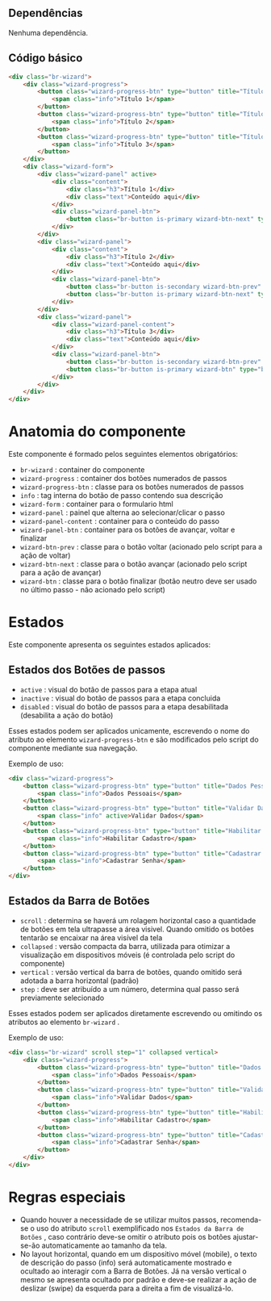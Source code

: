 ## Dependências

Nenhuma dependência.

## Código básico

```html
<div class="br-wizard">
    <div class="wizard-progress">
        <button class="wizard-progress-btn" type="button" title="Título 1" active>
            <span class="info">Título 1</span>
        </button>
        <button class="wizard-progress-btn" type="button" title="Título 2">
            <span class="info">Título 2</span>
        </button>
        <button class="wizard-progress-btn" type="button" title="Título 3">
            <span class="info">Título 3</span>
        </button>
    </div>
    <div class="wizard-form">
        <div class="wizard-panel" active>
            <div class="content">
                <div class="h3">Título 1</div>
                <div class="text">Conteúdo aqui</div>
            </div>
            <div class="wizard-panel-btn">
                <button class="br-button is-primary wizard-btn-next" type="button">Avançar</button>
            </div>
        </div>
        <div class="wizard-panel">
            <div class="content">
                <div class="h3">Título 2</div>
                <div class="text">Conteúdo aqui</div>
            </div>
            <div class="wizard-panel-btn">
                <button class="br-button is-secondary wizard-btn-prev" type="button">Voltar</button>
                <button class="br-button is-primary wizard-btn-next" type="button">Avançar</button>
            </div>
        </div>
        <div class="wizard-panel">
            <div class="wizard-panel-content">
                <div class="h3">Título 3</div>
                <div class="text">Conteúdo aqui</div>
            </div>
            <div class="wizard-panel-btn">
                <button class="br-button is-secondary wizard-btn-prev" type="button">Voltar</button>
                <button class="br-button is-primary wizard-btn" type="button">Avançar</button>
            </div>
        </div>
    </div>
</div>
```

# Anatomia do componente

Este componente é formado pelos seguintes elementos obrigatórios:

-   `br-wizard` : container do componente
-   `wizard-progress` : container dos botões numerados de passos
-   `wizard-progress-btn` : classe para os botões numerados de passos
-   `info` : tag interna do botão de passo contendo sua descrição
-   `wizard-form` : container para o formulario html
-   `wizard-panel` : painel que alterna ao selecionar/clicar o passo
-   `wizard-panel-content` : container para o conteúdo do passo
-   `wizard-panel-btn` : container para os botões de avançar, voltar e finalizar
-   `wizard-btn-prev` : classe para o botão voltar (acionado pelo script para a ação de voltar)
-   `wizard-btn-next` : classe para o botão avançar (acionado pelo script para a ação de avançar)
-   `wizard-btn` : classe para o botão finalizar (botão neutro deve ser usado no último passo - não acionado pelo script)

# Estados

Este componente apresenta os seguintes estados aplicados:

## Estados dos Botões de passos

-   `active` : visual do botão de passos para a etapa atual
-   `inactive` : visual do botão de passos para a etapa concluida
-   `disabled` : visual do botão de passos para a etapa desabilitada (desabilita a ação do botão)

Esses estados podem ser aplicados unicamente, escrevendo o nome do atributo ao elemento `wizard-progress-btn` e são modificados pelo script do componente mediante sua navegação.

Exemplo de uso:

```html
<div class="wizard-progress">
    <button class="wizard-progress-btn" type="button" title="Dados Pessoais" inactive>
        <span class="info">Dados Pessoais</span>
    </button>
    <button class="wizard-progress-btn" type="button" title="Validar Dados" active>
        <span class="info" active>Validar Dados</span>
    </button>
    <button class="wizard-progress-btn" type="button" title="Habilitar Cadastro">
        <span class="info">Habilitar Cadastro</span>
    </button>
    <button class="wizard-progress-btn" type="button" title="Cadastrar Senha" disabled>
        <span class="info">Cadastrar Senha</span>
    </button>
</div>
```

## Estados da Barra de Botões

-   `scroll` : determina se haverá um rolagem horizontal caso a quantidade de botões em tela ultrapasse a área visivel. Quando omitido os botões tentarão se encaixar na área visível da tela
-   `collapsed` : versão compacta da barra, utilizada para otimizar a visualização em dispositivos móveis (é controlada pelo script do componente)
-   `vertical` : versão vertical da barra de botões, quando omitido será adotada a barra horizontal (padrão)
-   `step` : deve ser atribuído a um número, determina qual passo será previamente selecionado

Esses estados podem ser aplicados diretamente escrevendo ou omitindo os atributos ao elemento `br-wizard` .

Exemplo de uso:

```html
<div class="br-wizard" scroll step="1" collapsed vertical>
    <div class="wizard-progress">
        <button class="wizard-progress-btn" type="button" title="Dados Pessoais" inactive>
            <span class="info">Dados Pessoais</span>
        </button>
        <button class="wizard-progress-btn" type="button" title="Validar Dados" inactive>
            <span class="info">Validar Dados</span>
        </button>
        <button class="wizard-progress-btn" type="button" title="Habilitar Cadastro" active>
            <span class="info">Habilitar Cadastro</span>
        </button>
        <button class="wizard-progress-btn" type="button" title="Cadastrar Senha">
            <span class="info">Cadastrar Senha</span>
        </button>
    </div>
</div>
```

# Regras especiais

-   Quando houver a necessidade de se utilizar muitos passos, recomenda-se o uso do atributo `scroll` exemplificado nos `Estados da Barra de Botões` , caso contrário deve-se omitir o atributo pois os botões ajustar-se-ão automaticamente ao tamanho da tela.
-   No layout horizontal, quando em um dispositivo móvel (mobile), o texto de descrição do passo (info) será automaticamente mostrado e ocultado ao interagir com a Barra de Botões. Já na versão vertical o mesmo se apresenta ocultado por padrão e deve-se realizar a ação de deslizar (swipe) da esquerda para a direita a fim de visualizá-lo.
